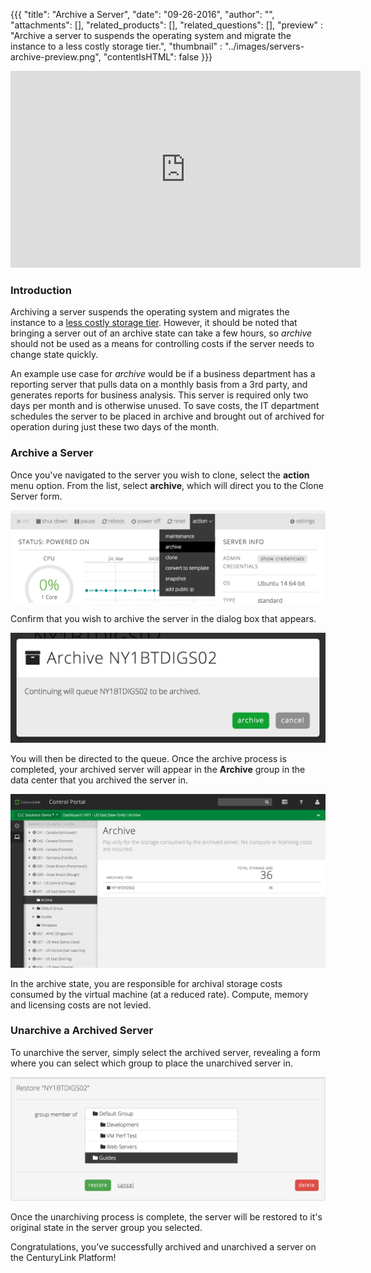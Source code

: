 {{{
  "title": "Archive a Server",
  "date": "09-26-2016",
  "author": "",
  "attachments": [],
  "related_products": [],
  "related_questions": [],
  "preview" : "Archive a server to suspends the operating system and migrate the instance to a less costly storage tier.",
  "thumbnail" : "../images/servers-archive-preview.png",
  "contentIsHTML": false
}}}

<iframe width="560" height="315" src="https://www.youtube.com/embed/kPKy2ixJeAU?rel=0&amp;showinfo=0" frameborder="0" allowfullscreen></iframe>

### Introduction

Archiving a server suspends the operating system and migrates the instance to a [less costly storage tier](https://www.ctl.io/pricing). However, it should be noted that bringing a server out of an archive state can take a few hours, so *archive* should not be used as a means for controlling costs if the server needs to change state quickly.

An example use case for *archive* would be if a business department has a reporting server that pulls data on a monthly basis from a 3rd party, and generates reports for business analysis. This server is required only two days per month and is otherwise unused. To save costs, the IT department schedules the server to be placed in archive and brought out of archived for operation during just these two days of the month.

### Archive a Server

  Once you've navigated to the server you wish to clone, select the **action** menu option. From the list, select **archive**, which will direct you to the Clone Server form.

  ![archive server menu option](../images/servers-archive-1.png)

  Confirm that you wish to archive the server in the dialog box that appears.

  ![confirm archive server](../images/servers-archive-2.png)

  You will then be directed to the queue. Once the archive process is completed, your archived server will appear in the **Archive** group in the data center that you archived the server in.

![archived servers](../images/servers-archive-3.png)

  In the archive state, you are responsible for archival storage costs consumed by the virtual machine (at a reduced rate). Compute, memory and licensing costs are not levied.

### Unarchive a Archived Server

  To unarchive the server, simply select the archived server, revealing a form where you can select which group to place the unarchived server in.

  ![archived servers](../images/servers-archive-4.png)

  Once the unarchiving process is complete, the server will be restored to it's original state in the server group you selected.

  Congratulations, you’ve successfully archived and unarchived a server on the CenturyLink Platform!
